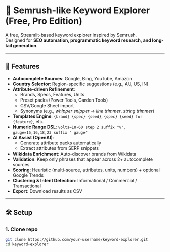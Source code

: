 # 🧠 Semrush-like Keyword Explorer (Free, Pro Edition)

A free, Streamlit-based keyword explorer inspired by Semrush.  
Designed for **SEO automation, programmatic keyword research, and long-tail generation**.

---

## 🚀 Features
- **Autocomplete Sources**: Google, Bing, YouTube, Amazon  
- **Country Selector**: Region-specific suggestions (e.g., AU, US, IN)  
- **Attribute-driven Refinement**:  
  - Brands, Specs, Features, Units  
  - Preset packs (Power Tools, Garden Tools)  
  - CSV/Google Sheet import  
  - Synonyms (e.g., *whipper snipper* → *line trimmer*, *string trimmer*)  
- **Templates Engine**: `{brand} {spec} {seed}`, `{spec} {seed} for {feature}`, etc.  
- **Numeric Range DSL**: `volts=10-60 step 2 suffix "v"`, `gauge=15,16,18,23 suffix " gauge"`  
- **AI Assist (OpenAI)**:  
  - Generate attribute packs automatically  
  - Extract attributes from SERP snippets  
- **Wikidata Enrichment**: Auto-discover brands from Wikidata  
- **Validation**: Keep only phrases that appear across 2+ autocomplete sources  
- **Scoring**: Heuristic (multi-source, attributes, units, numbers) + optional Google Trends  
- **Clustering & Intent Detection**: Informational / Commercial / Transactional  
- **Export**: Download results as CSV  

---

## 🛠 Setup

### 1. Clone repo
```bash
git clone https://github.com/your-username/keyword-explorer.git
cd keyword-explorer
